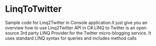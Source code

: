 # LinqToTwitter
Sample code for Linq2Twitter in Console application.It just give you an overview how to use Linq2Twitter API in C#.LINQ to Twitter is an open source 3rd party LINQ Provider for the Twitter micro-blogging service. It uses standard LINQ syntax for queries and includes method calls
